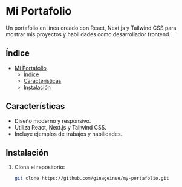 # Mi Portafolio

Un portafolio en línea creado con React, Next.js y Tailwind CSS para mostrar mis proyectos y habilidades como desarrollador frontend.

## Índice
- [Mi Portafolio](#mi-portafolio)
  - [Índice](#índice)
  - [Características](#características)
  - [Instalación](#instalación)

## Características

- Diseño moderno y responsivo.
- Utiliza React, Next.js y Tailwind CSS.
- Incluye ejemplos de trabajos y habilidades.

## Instalación

1. Clona el repositorio:
   ```bash
   git clone https://github.com/ginageinse/my-portafolio.git
